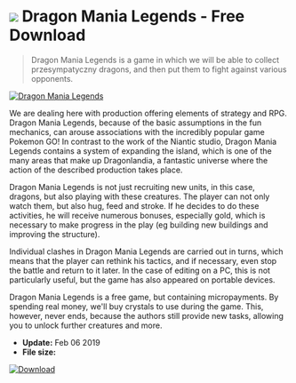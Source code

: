 # ![](https://cdn.softexe.net/static/icon/3/dragon-mania-legends-9147.png) Dragon Mania Legends  - Free Download

> Dragon Mania Legends is a game in which we will be able to collect przesympatyczny dragons, and then put them to fight against various opponents.

[![Dragon Mania Legends](https://gallery.dpcdn.pl/imgc/Tools/89625/g_-_420x350_1.5_-_xfeb6005a-903a-4b12-bddc-1c40fc1b449a.jpg)](https://softexe.net/win/games-entertainment/rpg/dragon-mania-legends:apdg.html)

We are dealing here with production offering elements of strategy and RPG. Dragon Mania Legends, because of the basic assumptions in the fun mechanics, can arouse associations with the incredibly popular game Pokemon GO! In contrast to the work of the Niantic studio, Dragon Mania Legends contains a system of expanding the island, which is one of the many areas that make up Dragonlandia, a fantastic universe where the action of the described production takes place.
 
 Dragon Mania Legends is not just recruiting new units, in this case, dragons, but also playing with these creatures. The player can not only watch them, but also hug, feed and stroke. If he decides to do these activities, he will receive numerous bonuses, especially gold, which is necessary to make progress in the play (eg building new buildings and improving the structure).
 
 Individual clashes in Dragon Mania Legends are carried out in turns, which means that the player can rethink his tactics, and if necessary, even stop the battle and return to it later. In the case of editing on a PC, this is not particularly useful, but the game has also appeared on portable devices.
 
 Dragon Mania Legends is a free game, but containing micropayments. By spending real money, we'll buy crystals to use during the game. This, however, never ends, because the authors still provide new tasks, allowing you to unlock further creatures and more.


- **Update:** Feb 06 2019
- **File size:** 

[![Download](https://cdn.softexe.net/static/img/download.png)](https://softexe.net/win/games-entertainment/rpg/dragon-mania-legends:apdg.html)

